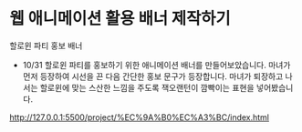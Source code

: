 # 웹 애니메이션 활용 배너 제작하기
할로윈 파티 홍보 배너
 - 10/31 할로윈 파티를 홍보하기 위한 애니메이션 배너를 만들어보았습니다.
 마녀가 먼저 등장하여 시선을 끈 다음 간단한 홍보 문구가 등장합니다.
 마녀가 퇴장하고 나서는 할로윈에 맞는 스산한 느낌을 주도록 잭오랜턴이 깜빡이는 표현을 넣어봤습니다.

http://127.0.0.1:5500/project/%EC%9A%B0%EC%A3%BC/index.html
